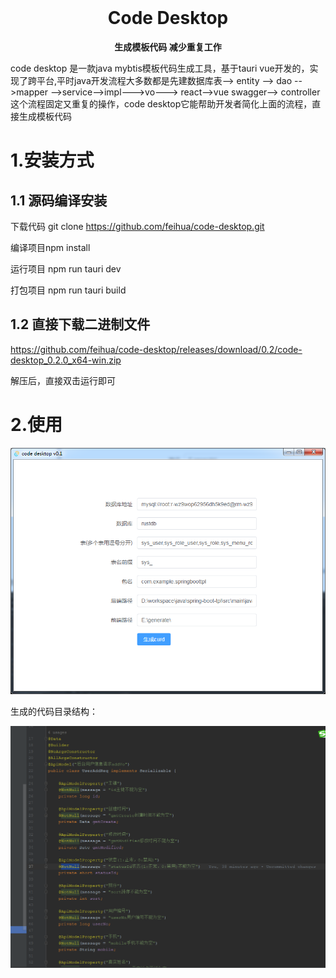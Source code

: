 <div align="center">
  <br>
  <h1>Code Desktop</h1>
  <strong>生成模板代码 减少重复工作</strong>
</div>



code desktop 是一款java mybtis模板代码生成工具，基于tauri vue开发的，实现了跨平台,平时java开发流程大多数都是先建数据库表--> entity --> dao -->mapper -->service-->impl--->vo--->
react-->vue
swagger-->
controller这个流程固定又重复的操作，code desktop它能帮助开发者简化上面的流程，直接生成模板代码



# 1.安装方式

## 1.1 源码编译安装

下载代码 git clone https://github.com/feihua/code-desktop.git

编译项目npm install

运行项目 npm run tauri dev

打包项目 npm run tauri build

## 1.2 直接下载二进制文件

https://github.com/feihua/code-desktop/releases/download/0.2/code-desktop_0.2.0_x64-win.zip

解压后，直接双击运行即可

# 2.使用

![image-20230222171635872](images/image-20230222171635872.png)

生成的代码目录结构：

![image-20230222171721801](images/image-20230222171721801.png)
